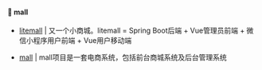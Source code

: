 #### :book: mall

* [litemall](https://github.com/linlinjava/litemall) | 又一个小商城。litemall = Spring Boot后端 + Vue管理员前端 + 微信小程序用户前端 + Vue用户移动端

* [mall](https://github.com/macrozheng/mall) | mall项目是一套电商系统，包括前台商城系统及后台管理系统
